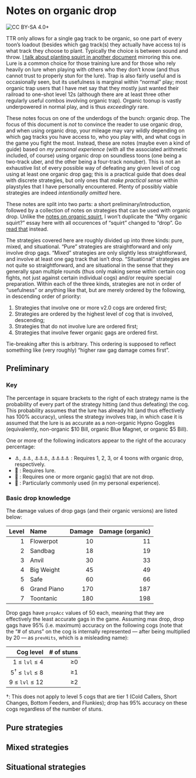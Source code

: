 # Notes on organic drop

![CC BY-SA 4.0+](https://i.creativecommons.org/l/by-sa/4.0/88x31.png
"CC BY-SA 4.0+")

TTR only allows for a single gag track to be organic, so one part of every
toon&rsquo;s loadout (besides which gag track(s) they actually have access to)
is what track they choose to plant. Typically the choice is between sound and
throw. [I talk about planting squirt in another
document](../organic_squirt/README.md) mirroring this one. Lure is a common
choice for those training lure and for those who rely heavily on lure when
playing with others who they don&rsquo;t know (and thus cannot trust to
properly stun for the lure). Trap is also fairly useful and is occasionally
seen, but its usefulness is marginal within &ldquo;normal&rdquo; play; most
organic trap users that I have met say that they mostly just wanted their
railroad to one-shot level 12s (although there are at least three other
regularly useful combos involving organic trap). Organic toonup is vastly
underpowered in normal play, and is thus *exceedingly* rare.

These notes focus on one of the underdogs of the bunch: organic drop. The focus
of this document is *not* to convince the reader to use organic drop, and when
using organic drop, your mileage may vary wildly depending on which gag tracks
you have access to, who you play with, and what cogs in the game you fight the
most. Instead, these are notes (maybe even a kind of guide) based on *my
personal experience* (with all the associated arithmetic included, of course)
using organic drop on soundless toons (one being a two-track uber, and the
other being a four-track nonuber). This is not an exhaustive list of every
possible way of defeating any given level of cog using at least one organic
drop gag; this is a practical guide that does deal with discrete strategies,
but only ones that *make practical sense* within playstyles that I have
personally encountered. Plenty of possibly viable strategies are indeed
*intentionally omitted* here.

These notes are split into two parts: a short preliminary/introduction,
followed by a collection of notes on strategies that can be used with organic
drop. Unlike the [notes on organic squirt](../organic_squirt/README.md), I
won&rsquo;t duplicate the &ldquo;Why organic squirt?&rdquo; essay here with all
occurences of &ldquo;squirt&rdquo; changed to &ldquo;drop&rdquo;. Go [read
that](../organic_squirt/README.md#why-organic-squirt) instead.

The strategies covered here are roughly divided up into three kinds: pure,
mixed, and situational. &ldquo;Pure&rdquo; strategies are straightforward and
only involve drop gags. &ldquo;Mixed&rdquo; strategies are only slightly less
straightforward, and involve at least one gag track that isn&rsquo;t drop.
&ldquo;Situational&rdquo; strategies are not quite so straightforward, and are
situational in the sense that they generally span multiple rounds (thus only
making sense within certain cog fights, not just against certain individual
cogs) and/or require special preparation. Within each of the three kinds,
strategies are not in order of &ldquo;usefulness&rdquo; or anything like that,
but are merely ordered by the following, in descending order of priority:

1. Strategies that involve one or more v2.0 cogs are ordered first;
2. Strategies are ordered by the highest level of cog that is involved,
   descending;
3. Strategies that do not involve lure are ordered first;
4. Strategies that involve fewer organic gags are ordered first.

Tie-breaking after this is arbitrary. This ordering is supposed to reflect
something like (very roughly) &ldquo;higher raw gag damage comes first&rdquo;.

## Preliminary

### Key

The percentage in square brackets to the right of each strategy name is the
probability of every part of the strategy hitting (and thus defeating) the cog.
This probability assumes that the lure has already hit (and thus effectively
has 100% accuracy), unless the strategy involves trap, in which case it is
assumed that the lure is as accurate as a non-organic Hypno Goggles
(equivalently, non-organic $10 Bill, organic Blue Magnet, or organic $5 Bill).

One or more of the following indicators appear to the right of the accuracy
percentage:

* &#x2693;, &#x2693;&#x2693;, &#x2693;&#x2693;&#x2693;,
  &#x2693;&#x2693;&#x2693;&#x2693; : Requires 1, 2, 3, or 4 toons with organic
  drop, respectively.
* &#x1f9f2; : Requires lure.
* &#x1f333; : Requires one or more organic gag(s) that are not drop.
* &#x1f35e; : Particularly commonly used (in my personal experience).

### Basic drop knowledge

The damage values of drop gags (and their organic versions) are listed below:

| Level | Name        | Damage | Damage (organic) |
| ----: | :---------- | -----: | ---------------: |
| 1     | Flowerpot   | 10     | 11               |
| 2     | Sandbag     | 18     | 19               |
| 3     | Anvil       | 30     | 33               |
| 4     | Big Weight  | 45     | 49               |
| 5     | Safe        | 60     | 66               |
| 6     | Grand Piano | 170    | 187              |
| 7     | Toontanic   | 180    | 198              |

Drop gags have `propAcc` values of 50 each, meaning that they are effectively
the least accurate gags in the game. Assuming max drop, drop gags have 95%
(i.e. maximum) accuracy on the following cogs (note that the &ldquo;\# of
stuns&rdquo; on the cog is internally represented &mdash; after being
multiplied by 20 &mdash; as `prevHits`, which is a misleading name):

| Cog level                                                  | \# of stuns |
| ---------------------------------------------------------: | ----------: |
| 1&nbsp;&le;&nbsp;`lvl`&nbsp;&le;&nbsp;4                    | &ge;0       |
| 5<sup>&dagger;</sup>&nbsp;&le;&nbsp;`lvl`&nbsp;&le;&nbsp;8 | &ge;1       |
| 9&nbsp;&le;&nbsp;`lvl`&nbsp;&le;&nbsp;12                   | &ge;2       |

&dagger;: This does not apply to level 5 cogs that are tier 1 (Cold Callers,
Short Changes, Bottom Feeders, and Flunkies); drop has 95% accuracy on these
cogs regardless of the number of stuns.

## Pure strategies

## Mixed strategies

## Situational strategies
